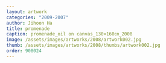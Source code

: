 ```yaml
---
layout: artwork
categories: "2009-2007"
author: Jihoon Ha
title: promenade
caption: promenade_oil on canvas_130×160㎝_2008
image: /assets/images/artworks/2008/artwork002.jpg
thumb: /assets/images/artworks/2008/thumbs/artwork002.jpg
order: 908024
---
```

